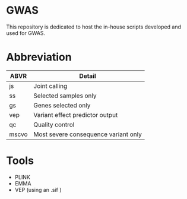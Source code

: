 # GWAS
This repository is dedicated to host the in-house scripts developed and used for GWAS.


# Abbreviation
| ABVR     | Detail                                  |
| -------- | --------------------------------------- |
| js       | Joint calling                           |
| ss       | Selected samples only                   |
| gs       | Genes selected only                     |
| vep      | Variant effect predictor output         |
| qc       | Quality control                         |
| mscvo    | Most severe consequence variant only    |

# Tools 
* PLINK
* EMMA
* VEP (using an .sif )
